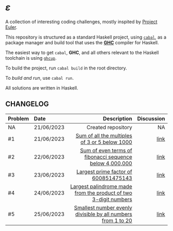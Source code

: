 # $\varepsilon$

A collection of interesting coding challenges,
mostly inspited by [Project Euler](https://projecteuler.net/).

This repository is structured as a standard Haskell project,
using [`cabal`](https://www.haskell.org/cabal/), as a package manager
and build tool that uses the [**GHC**](https://www.haskell.org/ghc) compiler for Haskell.

The easiest way to get `cabal`, **GHC**, and all others relevant to the Haskell toolchain
is using [`ghcup`](https://www.haskell.org/ghcup/).

To build the project, run `cabal build` in the root directory.

To _build and run_, use `cabal run`.

All solutions are written in Haskell.

## CHANGELOG

| Problem | Date | Description | Discussion |
| :--- |:--- | ---:| ---: |
| NA | 21/06/2023 | Created repository | NA |
| #1 | 21/06/2023 | [Sum of all the multiples of 3 or 5 below 1000](./src/Problems/Problem1.hs) | [link](https://amitt.ai/blog/posts/computing/exposition/001-multiples-sum/) |
| #2 | 22/06/2023 | [Sum of even terms of fibonacci sequence below 4,000,000](./src/Problems/Problem2.hs) | [link](https://amitt.ai/blog/posts/computing/exposition/002-fibonacci-sum/) |
| #3 | 23/06/2023 | [Largest prime factor of 600851475143](./src/Problems/Problem3.hs) | [link](https://amitt.ai/blog/posts/computing/exposition/003-largest-prime-factor/) |
| #4 | 24/06/2023 | [Largest palindrome made from the product of two 3-digit numbers](./src/Problems/Problem4.hs) | [link](https://amitt.ai/blog/posts/computing/exposition/004-largest-palindrome/) |
| #5 | 25/06/2023 | [Smallest number evenly divisible by all numbers from 1 to 20](./src/Problems/Problem5.hs) | [link](https://amitt.ai/blog/posts/computing/exposition/005-least-common-multiple/) |

